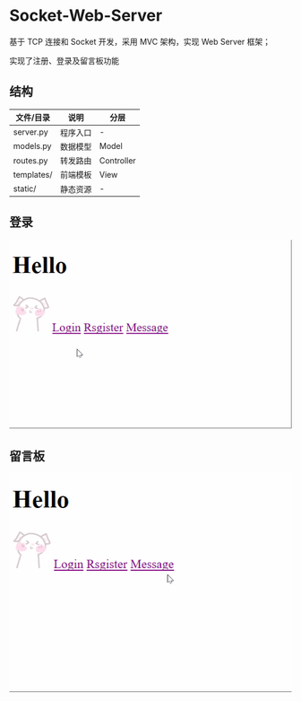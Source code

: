 # Socket-Web-Server
基于 TCP 连接和 Socket 开发，采用 MVC 架构，实现 Web Server 框架；
 
 
实现了注册、登录及留言板功能

## 结构

| 文件/目录  |   说明   |    分层    |
| ---------- | -------- | ---------- |
| server.py  | 程序入口 | -          |
| models.py    | 数据模型 | Model      |
| routes.py    | 转发路由 | Controller |
| templates/ | 前端模板 | View       |
| static/    | 静态资源 | -          |


## 登录
![](https://github.com/minnzhang/Socket-Web-Server/blob/master/readme/login.gif)


## 留言板
![](https://github.com/minnzhang/Socket-Web-Server/blob/master/readme/message.gif)
